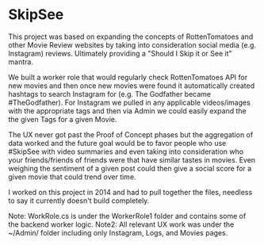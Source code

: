 # SkipSee

This project was based on expanding the concepts of RottenTomatoes and other Movie Review websites by taking into consideration social media (e.g. Instagram) reviews. Ultimately providing a "Should I Skip it or See it" mantra.

We built a worker role that would regularly check RottenTomatoes API for new movies and then once new movies were found it automatically created hashtags to search Instagram for (e.g. The Godfather became #TheGodfather). For Instagram we pulled in any applicable videos/images with the appropriate tags and then via Admin we could easily expand the the given Tags for a given Movie.

The UX never got past the Proof of Concept phases but the aggregation of data worked and the future goal would be to favor people who use #SkipSee with video summaries and even taking into consideration who your friends/friends of friends were that have similar tastes in movies. Even weighing the sentiment of a given post could then give a social score for a given movie that could trend over time.

I worked on this project in 2014 and had to pull together the files, needless to say it currently doesn't build completely.

Note: WorkRole.cs is under the WorkerRole1 folder and contains some of the backend worker logic.
Note2: All relevant UX work was under the ~/Admin/ folder including only Instagram, Logs, and Movies pages.
